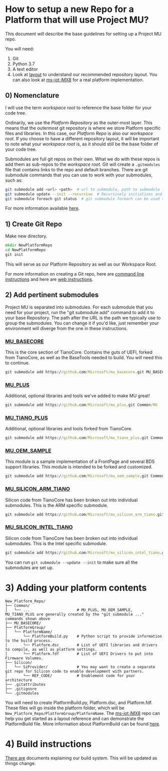 # How to setup a new Repo for a Platform that will use Project MU?

This document will describe the base guidelines for setting up a Project MU repo.

You will need:

1) Git
2) Python 3.7
3) A text editor
4) Look at [layout](../WhatAndWhy/layout.html) to understand our recommended repository layout. You can also look at [ms-iot iMX8](https://github.com/ms-iot/MU_PLATFORM_NXP) for a real platform implementation.

## 0) Nomenclature

I will use the term *workspace root* to reference the base folder for your code tree.

Ordinarily, we use the *Platform Repository* as the outer-most layer. This means that the outermost git repository is where we store Platform specific files and libraries. In this case, our *Platform Repo* is also our *workspace root*. If you choose to have a different repository layout, it will be important to note what your *workspace root* is, as it should still be the base folder of your code tree.

Submodules are full git repos on their own. What we do with these repos is add them as sub-repos to the *workspace root*. Git will create a `.gitmodules` file that contains links to the repo and default branches. There are git submodule commands that you can use to work with your submodules, such as:
```bash
git submodule add <url> <path>  # url to submodule, path to submodule installation
git submodule update --init --recursive  # Recursively initializes and updates all submodules.
git submodule foreach git status  # git submodule foreach can be used to run a command in each submodule. git status is just an example.
```
For more information available [here](https://git-scm.com/book/en/v2/Git-Tools-Submodules).

## 1) Create Git Repo

Make new directory.
```cmd
mkdir NewPlatformRepo
cd NewPlatformRepo
git init
```

This will serve as our Platform Repository as well as our Workspace Root.

For more information on creating a Git repo, here are [command line instructions](https://kbroman.org/github_tutorial/pages/init.html) and here are [web instructions](https://help.github.com/en/articles/create-a-repo).

## 2) Add pertinent submodules

Project MU is separated into submodules. For each submodule that you need for your project, run the "git submodule add" command to add it to your base Repository. The path after the URL is the path we typically use to group the submodules. You can change it if you'd like, just remember your environment will diverge from the one in these instructions.

### [MU_BASECORE](https://github.com/Microsoft/mu_basecore.git)

This is the core section of TianoCore. Contains the guts of UEFI, forked from TianoCore, as well as the BaseTools needed to build. You will need this to continue.

```cmd
git submodule add https://github.com/Microsoft/mu_basecore.git MU_BASECORE
```

### [MU_PLUS](https://github.com/Microsoft/mu_plus.git)

Additional, optional libraries and tools we've added to make MU great!

```cmd
git submodule add https://github.com/Microsoft/mu_plus.git Common/MU
```

### [MU_TIANO_PLUS](https://github.com/Microsoft/mu_tiano_plus.git)

Additional, optional libraries and tools forked from TianoCore.

```cmd
git submodule add https://github.com/Microsoft/mu_tiano_plus.git Common/TIANO
```

### [MU_OEM_SAMPLE](https://github.com/Microsoft/mu_oem_sample.git)

This module is a sample implementation of a FrontPage and several BDS support libraries. This module is intended to be forked and customized.

```cmd
git submodule add https://github.com/Microsoft/mu_oem_sample.git Common/MU_OEM_SAMPLE
```

### [MU_SILICON_ARM_TIANO](https://github.com/Microsoft/mu_silicon_arm_tiano.git)

Silicon code from TianoCore has been broken out into individual submodules. This is the ARM specific submodule.

```cmd
git submodule add https://github.com/Microsoft/mu_silicon_arm_tiano.git Silicon/ARM/TIANO
```

### [MU_SILICON_INTEL_TIANO](https://github.com/Microsoft/mu_silicon_intel_tiano.git)

Silicon code from TianoCore has been broken out into individual submodules. This is the Intel specific submodule.

```cmd
git submodule add https://github.com/Microsoft/mu_silicon_intel_tiano.git Silicon/INTEL/TIANO
```

You can run `git submodule --update --init` to make sure all the submodules are set up.

# 3) Adding your platform contents

```
New_Platform_Repo/
├── Common/
│   └── ...                     # MU_PLUS, MU_OEM_SAMPLE, MU_TIANO_PLUS are generally created by the "git submodule ..." commands shown above
├── MU_BASECORE/
├── PlatformGroup/
│   └── PlatformName/
│       └── PlatformBuild.py    # Python script to provide information to the build process.
│       └── Platform.dsc        # List of UEFI libraries and drivers to compile, as well as platform settings.
│       └── Platform.fdf        # List of UEFI Drivers to put into Firmware Volumes.
├── Silicon/
│   └── SiProvider/             # You may want to create a separate git repo for Silicon code to enable development with partners.
│       └── REF_CODE/           # Enablement code for your architecture
├── .gitattributes
├── .gitignore
└── .gitmodules
```

You will need to create PlatformBuild.py, Platform.dsc, and Platform.fdf. These files will go inside the platform folder, which will be `New_Platform_Repo/PlatformGroup/PlatformName`. The [ms-iot iMX8](https://github.com/ms-iot/MU_PLATFORM_NXP) repo can help you get started as a layout reference and can demonstrate the PlatformBuild file. More information about PlatformBuild can be found [here](https://microsoft.github.io/mu/CodeDevelopment/compile/#project-build-aka-platformbuild).

# 4) Build instructions

[There are](https://microsoft.github.io/mu/CodeDevelopment/compile/#project-build-aka-platformbuild) documents explaining our build system. This will be updated as things change.